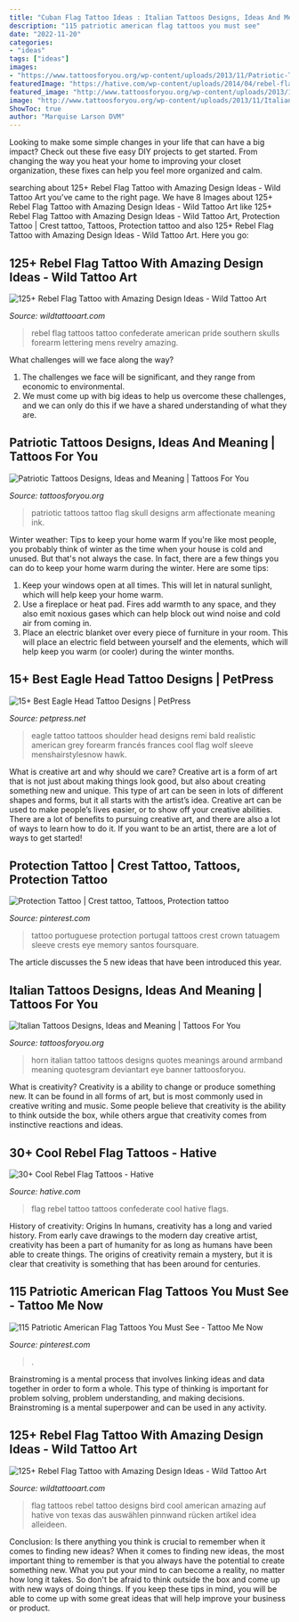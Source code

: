 ```yaml
---
title: "Cuban Flag Tattoo Ideas : Italian Tattoos Designs, Ideas And Meaning"
description: "115 patriotic american flag tattoos you must see"
date: "2022-11-20"
categories:
- "ideas"
tags: ["ideas"]
images:
- "https://www.tattoosforyou.org/wp-content/uploads/2013/11/Patriotic-Tattoos-For-Men.jpg"
featuredImage: "https://hative.com/wp-content/uploads/2014/04/rebel-flag-tattoos/33-confederate-tattoo.jpg"
featured_image: "http://www.tattoosforyou.org/wp-content/uploads/2013/11/Italian-Tattoos-For-Men-768x1024.jpg"
image: "http://www.tattoosforyou.org/wp-content/uploads/2013/11/Italian-Tattoos-For-Men-768x1024.jpg"
ShowToc: true
author: "Marquise Larson DVM"
---
```



Looking to make some simple changes in your life that can have a big impact? Check out these five easy DIY projects to get started. From changing the way you heat your home to improving your closet organization, these fixes can help you feel more organized and calm.

	

		
searching about 125+ Rebel Flag Tattoo with Amazing Design Ideas - Wild Tattoo Art you've came to the right page. We have 8 Images about 125+ Rebel Flag Tattoo with Amazing Design Ideas - Wild Tattoo Art like 125+ Rebel Flag Tattoo with Amazing Design Ideas - Wild Tattoo Art, Protection Tattoo | Crest tattoo, Tattoos, Protection tattoo and also 125+ Rebel Flag Tattoo with Amazing Design Ideas - Wild Tattoo Art. Here you go:
		
    
## 125+ Rebel Flag Tattoo With Amazing Design Ideas - Wild Tattoo Art

<img loading=lazy src="https://www.wildtattooart.com/wp-content/uploads/2019/05/rebel-flag-tattoos-27.jpg" onerror="this.onerror=null;this.src='https://tse2.mm.bing.net/th?id=OIP.CVMKrSuvdAJ_rtrjCvDsbAHaHa&amp;pid=15.1';" alt="125+ Rebel Flag Tattoo with Amazing Design Ideas - Wild Tattoo Art">

_Source: wildtattooart.com_

>rebel flag tattoos tattoo confederate american pride southern skulls forearm lettering mens revelry amazing. 

	

What challenges will we face along the way?
1. The challenges we face will be significant, and they range from economic to environmental. 
2. We must come up with big ideas to help us overcome these challenges, and we can only do this if we have a shared understanding of what they are.

    
## Patriotic Tattoos Designs, Ideas And Meaning | Tattoos For You

<img loading=lazy src="https://www.tattoosforyou.org/wp-content/uploads/2013/11/Patriotic-Tattoos-For-Men.jpg" onerror="this.onerror=null;this.src='https://tse1.mm.bing.net/th?id=OIP.pu-UJqqFex6yfJA9VIEQVQHaJ4&amp;pid=15.1';" alt="Patriotic Tattoos Designs, Ideas and Meaning | Tattoos For You">

_Source: tattoosforyou.org_

>patriotic tattoos tattoo flag skull designs arm affectionate meaning ink. 

	

Winter weather: Tips to keep your home warm
If you're like most people, you probably think of winter as the time when your house is cold and unused. But that's not always the case. In fact, there are a few things you can do to keep your home warm during the winter. Here are some tips:
1) Keep your windows open at all times. This will let in natural sunlight, which will help keep your home warm.
2) Use a fireplace or heat pad. Fires add warmth to any space, and they also emit noxious gases which can help block out wind noise and cold air from coming in.
3) Place an electric blanket over every piece of furniture in your room. This will place an electric field between yourself and the elements, which will help keep you warm (or cooler) during the winter months.

    
## 15+ Best Eagle Head Tattoo Designs | PetPress

<img loading=lazy src="https://cdn.petpress.net/wp-content/uploads/2020/06/11213659/eagle-head-tattoo-art-idea.jpg" onerror="this.onerror=null;this.src='https://tse3.mm.bing.net/th?id=OIP.ejc6bGvLbLYrUtatryZKTgHaHa&amp;pid=15.1';" alt="15+ Best Eagle Head Tattoo Designs | PetPress">

_Source: petpress.net_

>eagle tattoo tattoos shoulder head designs remi bald realistic american grey forearm francés frances cool flag wolf sleeve menshairstylesnow hawk. 

	

What is creative art and why should we care?
Creative art is a form of art that is not just about making things look good, but also about creating something new and unique. This type of art can be seen in lots of different shapes and forms, but it all starts with the artist’s idea. Creative art can be used to make people’s lives easier, or to show off your creative abilities. There are a lot of benefits to pursuing creative art, and there are also a lot of ways to learn how to do it. If you want to be an artist, there are a lot of ways to get started!

    
## Protection Tattoo | Crest Tattoo, Tattoos, Protection Tattoo

<img loading=lazy src="https://i.pinimg.com/736x/a2/66/00/a26600b938eb1067486563a0e03d1116--tattoo-portugal-protection-tattoo.jpg" onerror="this.onerror=null;this.src='https://tse1.mm.bing.net/th?id=OIP.GR7XzjBhLFa5eacUAAGpeAHaJv&amp;pid=15.1';" alt="Protection Tattoo | Crest tattoo, Tattoos, Protection tattoo">

_Source: pinterest.com_

>tattoo portuguese protection portugal tattoos crest crown tatuagem sleeve crests eye memory santos foursquare. 

	

The article discusses the 5 new ideas that have been introduced this year.

    
## Italian Tattoos Designs, Ideas And Meaning | Tattoos For You

<img loading=lazy src="http://www.tattoosforyou.org/wp-content/uploads/2013/11/Italian-Tattoos-For-Men-768x1024.jpg" onerror="this.onerror=null;this.src='https://tse4.mm.bing.net/th?id=OIP.Loox8HW_BT0xjBXQQnzuagHaJ4&amp;pid=15.1';" alt="Italian Tattoos Designs, Ideas and Meaning | Tattoos For You">

_Source: tattoosforyou.org_

>horn italian tattoo tattoos designs quotes meanings around armband meaning quotesgram deviantart eye banner tattoosforyou. 

	

What is creativity?
Creativity is a ability to change or produce something new. It can be found in all forms of art, but is most commonly used in creative writing and music. Some people believe that creativity is the ability to think outside the box, while others argue that creativity comes from instinctive reactions and ideas.

    
## 30+ Cool Rebel Flag Tattoos - Hative

<img loading=lazy src="https://hative.com/wp-content/uploads/2014/04/rebel-flag-tattoos/33-confederate-tattoo.jpg" onerror="this.onerror=null;this.src='https://tse1.mm.bing.net/th?id=OIP.rbzuHp3YSnxPo8ev0U4A8QHaGg&amp;pid=15.1';" alt="30+ Cool Rebel Flag Tattoos - Hative">

_Source: hative.com_

>flag rebel tattoo tattoos confederate cool hative flags. 

	

History of creativity: Origins
In humans, creativity has a long and varied history. From early cave drawings to the modern day creative artist, creativity has been a part of humanity for as long as humans have been able to create things. The origins of creativity remain a mystery, but it is clear that creativity is something that has been around for centuries.

    
## 115 Patriotic American Flag Tattoos You Must See - Tattoo Me Now

<img loading=lazy src="https://i.pinimg.com/736x/a2/c5/88/a2c58890be9f080ea0c059dcba246366.jpg" onerror="this.onerror=null;this.src='https://tse1.mm.bing.net/th?id=OIP.mJ4ALZTkO0X8Vd3tHh_4TwAAAA&amp;pid=15.1';" alt="115 Patriotic American Flag Tattoos You Must See - Tattoo Me Now">

_Source: pinterest.com_

>. 

	

Brainstroming is a mental process that involves linking ideas and data together in order to form a whole. This type of thinking is important for problem solving, problem understanding, and making decisions. Brainstroming is a mental superpower and can be used in any activity.

    
## 125+ Rebel Flag Tattoo With Amazing Design Ideas - Wild Tattoo Art

<img loading=lazy src="https://www.wildtattooart.com/wp-content/uploads/2019/05/rebel-flag-tattoos-3.jpg" onerror="this.onerror=null;this.src='https://tse3.mm.bing.net/th?id=OIP.jTueJ0BDprnwbf7zjBxV6gHaJ4&amp;pid=15.1';" alt="125+ Rebel Flag Tattoo with Amazing Design Ideas - Wild Tattoo Art">

_Source: wildtattooart.com_

>flag tattoos rebel tattoo designs bird cool american amazing auf hative von texas das auswählen pinnwand rücken artikel idea alleideen. 

	

Conclusion: Is there anything you think is crucial to remember when it comes to finding new ideas?
When it comes to finding new ideas, the most important thing to remember is that you always have the potential to create something new. What you put your mind to can become a reality, no matter how long it takes. So don't be afraid to think outside the box and come up with new ways of doing things. If you keep these tips in mind, you will be able to come up with some great ideas that will help improve your business or product.

